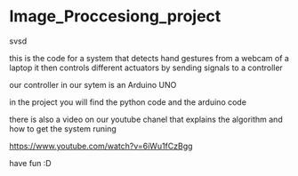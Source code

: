 # Image_Proccesiong_project
svsd


this is the code for a system that detects hand gestures from a webcam of a laptop 
it then controls different actuators by sending signals to a controller 

our controller in our sytem is an Arduino UNO

in the project you will find the python code and the arduino code 

there is also a video on our youtube chanel that explains the algorithm and how to get the system runing 

https://www.youtube.com/watch?v=6iWu1fCzBgg


have fun :D
